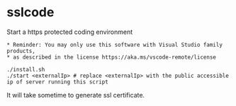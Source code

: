 # sslcode

Start a https protected coding environment

```
* Reminder: You may only use this software with Visual Studio family products,
* as described in the license https://aka.ms/vscode-remote/license

./install.sh
./start <externalIp> # replace <externalIp> with the public accessible ip of server running this script
```

It will take sometime to generate ssl certificate.

